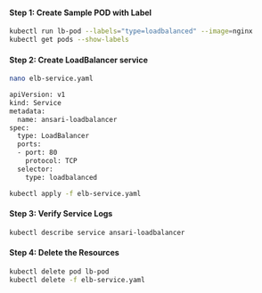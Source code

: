 
#### Step 1: Create Sample POD with Label
```sh
kubectl run lb-pod --labels="type=loadbalanced" --image=nginx
kubectl get pods --show-labels
```
#### Step 2: Create LoadBalancer service
```sh
nano elb-service.yaml
```
```sh
apiVersion: v1
kind: Service
metadata:
  name: ansari-loadbalancer
spec:
  type: LoadBalancer
  ports:
  - port: 80
    protocol: TCP
  selector:
    type: loadbalanced
```
```sh
kubectl apply -f elb-service.yaml
```
#### Step 3: Verify Service Logs
```sh
kubectl describe service ansari-loadbalancer
```

#### Step 4: Delete the Resources
```sh
kubectl delete pod lb-pod
kubectl delete -f elb-service.yaml
```
